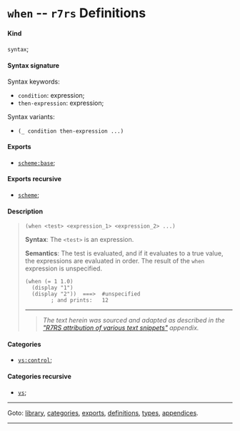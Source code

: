 

<a id='definition__r7rs__when'></a>

# `when` -- `r7rs` Definitions


<a id='definition__r7rs__when__kind'></a>

#### Kind

`syntax`;


<a id='definition__r7rs__when__syntax-signature'></a>

#### Syntax signature

Syntax keywords:
 * `condition`: expression;
 * `then-expression`: expression;

Syntax variants:
 * `(_ condition then-expression ...)`


<a id='definition__r7rs__when__exports'></a>

#### Exports

 * [`scheme:base`](../../r7rs/exports/scheme_3a_base.md#export__r7rs__scheme_3a_base);


<a id='definition__r7rs__when__exports-recursive'></a>

#### Exports recursive

 * [`scheme`](../../r7rs/exports/scheme.md#export__r7rs__scheme);


<a id='definition__r7rs__when__description'></a>

#### Description

> ````
> (when <test> <expression_1> <expression_2> ...)
> ````
> 
> 
> **Syntax**:
> The `<test>` is an expression.
> 
> **Semantics**:
> The test is evaluated, and if it evaluates to a true value,
> the expressions are evaluated in order.  The result of the `when`
> expression is unspecified.
> 
> ````
> (when (= 1 1.0)
>   (display "1")
>   (display "2"))  ===>  #unspecified
>         ; and prints:   12
> ````
> 
> 
> ----
> > *The text herein was sourced and adapted as described in the ["R7RS attribution of various text snippets"](../../r7rs/appendices/attribution.md#appendix__r7rs__attribution) appendix.*


<a id='definition__r7rs__when__categories'></a>

#### Categories

 * [`vs:control`](../../r7rs/categories/vs_3a_control.md#category__r7rs__vs_3a_control);


<a id='definition__r7rs__when__categories-recursive'></a>

#### Categories recursive

 * [`vs`](../../r7rs/categories/vs.md#category__r7rs__vs);

----

Goto: [library](../../r7rs/_index.md#library__r7rs), [categories](../../r7rs/categories/_index.md#toc__r7rs__categories), [exports](../../r7rs/exports/_index.md#toc__r7rs__exports), [definitions](../../r7rs/definitions/_index.md#toc__r7rs__definitions), [types](../../r7rs/types/_index.md#toc__r7rs__types), [appendices](../../r7rs/appendices/_index.md#toc__r7rs__appendices).

----


